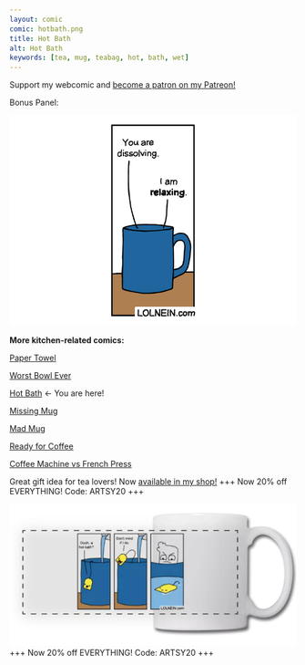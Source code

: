 ```yaml
---
layout: comic
comic: hotbath.png
title: Hot Bath
alt: Hot Bath
keywords: [tea, mug, teabag, hot, bath, wet]
---
```


Support my webcomic and [become a patron on my Patreon!](https://www.patreon.com/lolnein)

Bonus Panel:

![Hot Bath Bonus Panel](/images/hotbath_bonus.png)


__More kitchen-related comics:__

[Paper Towel](https://lolnein.com/2017/04/25/papertowel/)

[Worst Bowl Ever](https://lolnein.com/2018/08/02/worstbowlever/)

[Hot Bath](https://lolnein.com/2019/04/29/hotbath/) <- You are here!

[Missing Mug](https://lolnein.com/2019/09/11/missingmug/)

[Mad Mug](https://lolnein.com/2019/11/11/madmug/)

[Ready for Coffee](https://lolnein.com/2020/01/20/readyforcoffee/)

[Coffee Machine vs French Press](https://lolnein.com/2019/10/29/coffeemachinevsfrenchpress/)


Great gift idea for tea lovers! Now [available in my shop!](https://lolnein.redbubble.com) +++ Now 20% off EVERYTHING! Code: ARTSY20 +++ 

[![Hot Bath on a Mug](/images/hotbath_mug.png)](https://lolnein.redbubble.com) +++ Now 20% off EVERYTHING! Code: ARTSY20 +++


